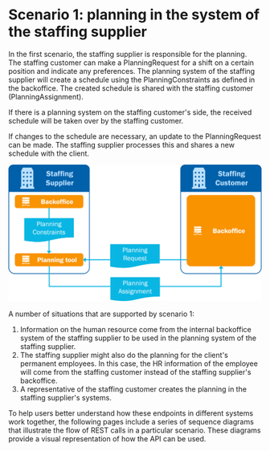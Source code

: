 # Scenario 1: planning in the system of the staffing supplier

In the first scenario, the staffing supplier is responsible for the planning. The staffing customer can make a PlanningRequest for a shift on a certain position and indicate any preferences. The planning system of the staffing supplier will create a schedule using the PlanningConstraints as defined in the backoffice. The created schedule is shared with the staffing customer (PlanningAssignment).

If there is a planning system on the staffing customer's side, the received schedule will be taken over by the staffing customer.

If changes to the schedule are necessary, an update to the PlanningRequest can be made. The staffing supplier processes this and shares a new schedule with the client.

![](../../static/img/Scenario1.png)

A number of situations that are supported by scenario 1:

1. Information on the human resource come from the internal backoffice system of the staffing supplier to be used in the planning system of the staffing supplier.
2. The staffing supplier might also do the planning for the client's permanent employees. In this case, the HR information of the employee will come from the staffing customer instead of the staffing supplier's backoffice.
3. A representative of the staffing customer creates the planning in the staffing supplier's systems.

To help users better understand how these endpoints in different systems work together, the following pages include a series of sequence diagrams that illustrate the flow of REST calls in a particular scenario. These diagrams provide a visual representation of how the API can be used.
